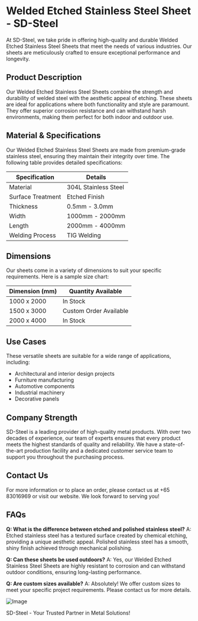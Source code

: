 # Welded Etched Stainless Steel Sheet - SD-Steel

At SD-Steel, we take pride in offering high-quality and durable Welded Etched Stainless Steel Sheets that meet the needs of various industries. Our sheets are meticulously crafted to ensure exceptional performance and longevity.

## Product Description
Our Welded Etched Stainless Steel Sheets combine the strength and durability of welded steel with the aesthetic appeal of etching. These sheets are ideal for applications where both functionality and style are paramount. They offer superior corrosion resistance and can withstand harsh environments, making them perfect for both indoor and outdoor use.

## Material & Specifications
Our Welded Etched Stainless Steel Sheets are made from premium-grade stainless steel, ensuring they maintain their integrity over time. The following table provides detailed specifications:

| Specification       | Details                           |
|---------------------|-----------------------------------|
| Material            | 304L Stainless Steel               |
| Surface Treatment   | Etched Finish                      |
| Thickness           | 0.5mm - 3.0mm                      |
| Width               | 1000mm - 2000mm                    |
| Length              | 2000mm - 4000mm                    |
| Welding Process     | TIG Welding                       |

## Dimensions
Our sheets come in a variety of dimensions to suit your specific requirements. Here is a sample size chart:

| Dimension (mm)      | Quantity Available                |
|---------------------|-----------------------------------|
| 1000 x 2000         | In Stock                          |
| 1500 x 3000         | Custom Order Available            |
| 2000 x 4000         | In Stock                          |

## Use Cases
These versatile sheets are suitable for a wide range of applications, including:
- Architectural and interior design projects
- Furniture manufacturing
- Automotive components
- Industrial machinery
- Decorative panels

## Company Strength
SD-Steel is a leading provider of high-quality metal products. With over two decades of experience, our team of experts ensures that every product meets the highest standards of quality and reliability. We have a state-of-the-art production facility and a dedicated customer service team to support you throughout the purchasing process.

## Contact Us
For more information or to place an order, please contact us at +65 83016969 or visit our website. We look forward to serving you!

## FAQs
**Q: What is the difference between etched and polished stainless steel?**
A: Etched stainless steel has a textured surface created by chemical etching, providing a unique aesthetic appeal. Polished stainless steel has a smooth, shiny finish achieved through mechanical polishing.

**Q: Can these sheets be used outdoors?**
A: Yes, our Welded Etched Stainless Steel Sheets are highly resistant to corrosion and can withstand outdoor conditions, ensuring long-lasting performance.

**Q: Are custom sizes available?**
A: Absolutely! We offer custom sizes to meet your specific project requirements. Please contact us for more details.

![Image](https://github.com/user-attachments/assets/2567258e-e124-4816-932d-1809bd27ef0b)

SD-Steel - Your Trusted Partner in Metal Solutions!